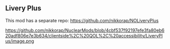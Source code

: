 ## Livery Plus

This mod has a separate repo: https://github.com/nikkorap/NOLiveryPlus

https://github.com/nikkorap/NuclearMods/blob/4cbf537f92197efe3fa80eb620adf806e7e3b634/clientside%2C%20QOL%2C%20accessibility/LiveryPlus/image.png
